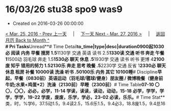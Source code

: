 # 16/03/26 stu38 spo9 was9

* Created on 2016-03-26 00:00:00

[&lt; Mar. 25, 2016 - Prev 上一天](d25.md)     \|     [下一天 Next - Mar. 27, 2016 &gt;](d27.md)     \|     [返回月历 Back to Month ^](index.md)   
**\# Pri Tasks**Unread**\# Time Detail**to\_time\|type\|desc\|duration0900起1030必 阅读 内务 早餐 搜房 1.5**1130学 交通 英语 读书 2.5**1330读 交通 听书 奔走 午餐 1**1500动 羽毛球 奔走 1.5**1530必 聊天 休息 .5**1930学 交通 读书 听书 更博 4**2100废 知乎 错用的努力 1.52130乐 奔走 思考 晚餐 .5**2230学 交通 反省 1**2330必 聊天 休息 租房 补餐 10000读 洗澡 听书 .50100乐 内务 其它 10100睡**\# Discipline**早起，早餐（0830前）英语运动（羽毛球/毽球/健身）朋友圈 / 微博晚餐（健身前牛奶;水果+鸡蛋\*2）洗澡（2130前）早睡（2300前）**\# Time Table**07-10 〇〇，〇〇，必必，必学，11-14 学读，读读，读动，动动，15-18 必学，学学，学学，学学，19-22 学废，废废，乐学，学必，23-02 必读，乐乐。**\# Time Stat**类，时，%学6，37.5动1.5，9.4读2.5，15.6乐1.5，9.4必3，18.8废1.5，9.4总16

